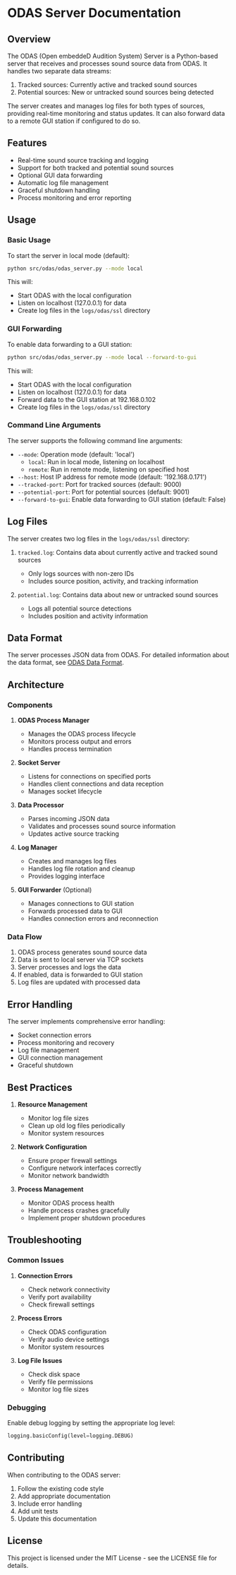 # ODAS Server Documentation

## Overview

The ODAS (Open embeddeD Audition System) Server is a Python-based server that receives and processes sound source data from ODAS. It handles two separate data streams:
1. Tracked sources: Currently active and tracked sound sources
2. Potential sources: New or untracked sound sources being detected

The server creates and manages log files for both types of sources, providing real-time monitoring and status updates. It can also forward data to a remote GUI station if configured to do so.

## Features

- Real-time sound source tracking and logging
- Support for both tracked and potential sound sources
- Optional GUI data forwarding
- Automatic log file management
- Graceful shutdown handling
- Process monitoring and error reporting

## Usage

### Basic Usage

To start the server in local mode (default):

```bash
python src/odas/odas_server.py --mode local
```

This will:
- Start ODAS with the local configuration
- Listen on localhost (127.0.0.1) for data
- Create log files in the `logs/odas/ssl` directory

### GUI Forwarding

To enable data forwarding to a GUI station:

```bash
python src/odas/odas_server.py --mode local --forward-to-gui
```

This will:
- Start ODAS with the local configuration
- Listen on localhost (127.0.0.1) for data
- Forward data to the GUI station at 192.168.0.102
- Create log files in the `logs/odas/ssl` directory

### Command Line Arguments

The server supports the following command line arguments:

- `--mode`: Operation mode (default: 'local')
  - `local`: Run in local mode, listening on localhost
  - `remote`: Run in remote mode, listening on specified host
- `--host`: Host IP address for remote mode (default: '192.168.0.171')
- `--tracked-port`: Port for tracked sources (default: 9000)
- `--potential-port`: Port for potential sources (default: 9001)
- `--forward-to-gui`: Enable data forwarding to GUI station (default: False)

## Log Files

The server creates two log files in the `logs/odas/ssl` directory:

1. `tracked.log`: Contains data about currently active and tracked sound sources
   - Only logs sources with non-zero IDs
   - Includes source position, activity, and tracking information

2. `potential.log`: Contains data about new or untracked sound sources
   - Logs all potential source detections
   - Includes position and activity information

## Data Format

The server processes JSON data from ODAS. For detailed information about the data format, see [ODAS Data Format](odas_data_format.md).

## Architecture

### Components

1. **ODAS Process Manager**
   - Manages the ODAS process lifecycle
   - Monitors process output and errors
   - Handles process termination

2. **Socket Server**
   - Listens for connections on specified ports
   - Handles client connections and data reception
   - Manages socket lifecycle

3. **Data Processor**
   - Parses incoming JSON data
   - Validates and processes sound source information
   - Updates active source tracking

4. **Log Manager**
   - Creates and manages log files
   - Handles log file rotation and cleanup
   - Provides logging interface

5. **GUI Forwarder** (Optional)
   - Manages connections to GUI station
   - Forwards processed data to GUI
   - Handles connection errors and reconnection

### Data Flow

1. ODAS process generates sound source data
2. Data is sent to local server via TCP sockets
3. Server processes and logs the data
4. If enabled, data is forwarded to GUI station
5. Log files are updated with processed data

## Error Handling

The server implements comprehensive error handling:

- Socket connection errors
- Process monitoring and recovery
- Log file management
- GUI connection management
- Graceful shutdown

## Best Practices

1. **Resource Management**
   - Monitor log file sizes
   - Clean up old log files periodically
   - Monitor system resources

2. **Network Configuration**
   - Ensure proper firewall settings
   - Configure network interfaces correctly
   - Monitor network bandwidth

3. **Process Management**
   - Monitor ODAS process health
   - Handle process crashes gracefully
   - Implement proper shutdown procedures

## Troubleshooting

### Common Issues

1. **Connection Errors**
   - Check network connectivity
   - Verify port availability
   - Check firewall settings

2. **Process Errors**
   - Check ODAS configuration
   - Verify audio device settings
   - Monitor system resources

3. **Log File Issues**
   - Check disk space
   - Verify file permissions
   - Monitor log file sizes

### Debugging

Enable debug logging by setting the appropriate log level:

```python
logging.basicConfig(level=logging.DEBUG)
```

## Contributing

When contributing to the ODAS server:

1. Follow the existing code style
2. Add appropriate documentation
3. Include error handling
4. Add unit tests
5. Update this documentation

## License

This project is licensed under the MIT License - see the LICENSE file for details. 